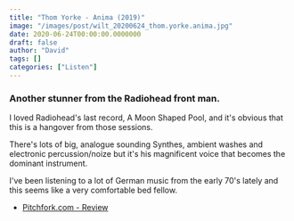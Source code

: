 ```yaml
---
title: "Thom Yorke - Anima (2019)"
image: "/images/post/wilt_20200624_thom.yorke.anima.jpg"
date: 2020-06-24T00:00:00.0000000
draft: false
author: "David"
tags: []
categories: ["Listen"]
---
```

### Another stunner from the Radiohead front man.   
  
I loved Radiohead's last record, A Moon Shaped Pool,  and it's obvious that this is a hangover from those sessions.   
  
There's lots of big, analogue sounding Synthes, ambient washes and electronic percussion/noize but it's his magnificent voice that becomes the dominant instrument.    
  
I've been listening to a lot of German music from the early 70's lately and this seems like a very comfortable bed fellow.  

-  [Pitchfork.com - Review](https://pitchfork.com/reviews/albums/thom-yorke-anima/)